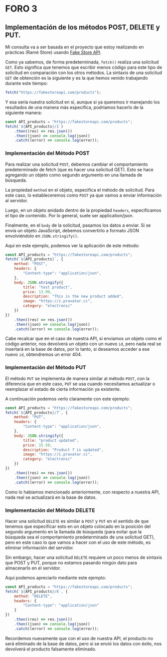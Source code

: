 # FORO 3

## Implementación de los métodos POST, DELETE y PUT. 

Mi consulta va a ser basada en el proyecto que estoy realizando en prácticas (Ramé Store) usando [Fake Store API](https://fakestoreapi.com/).  

Como ya sabemos, de forma predeterminada, `fetch()` realiza una solicitud `GET`. Esto significa que tenemos que escribir menos código para este tipo de solicitud en comparación con los otros métodos. La sintaxis de una solicitud `GET` de obtención es la siguiente y es la que hemos venido trabajando durante este tiempo:  

```js
fetch("https://fakestoreapi.com/products");
```

Y esa sería nuestra solicitud en sí, aunque si ya queremos ir manejando los resultados de una manera más específica, podríamos hacerlo de la siguiente manera:

```js
const API_products = "https://fakestoreapi.com/products";
fetch(`${API_products}/1`)
    .then((res) => res.json())
    .then((json) => console.log(json))
    .catch((error) => console.log(error));
```

### Implementación del Método POST
Para realizar una solicitud `POST`, debemos cambiar el comportamiento predeterminado de fetch (que es hacer una solicitud GET). Esto se hace agregando un objeto como segundo argumento en una llamada de búsqueda.  

La propiedad `method` en el objeto, especifica el método de solicitud. Para este caso, lo estableceremos como `POST` ya que vamos a enviar información al servidor. 

Luego, en un objeto anidado dentro de la propiedad `headers`, especificamos el tipo de contenido. Por lo general, suele ser application/json.  

Finalmente, en el `body` de la solicitud, pasamos los datos a enviar. Si se envía un objeto JavaScript, debemos convertirlo a formato JSON envolviéndolo en `JSON.stringify()`.

Aquí en este ejemplo, podemos ver la aplicación de este método:   

```js
const API_products = "https://fakestoreapi.com/products";
fetch(`${API_products}`, {
    method: "POST",
    headers: {
        "Content-type": "application/json",
    },
    body: JSON.stringify({
        title: "test product",
        price: 13.99,
        description: "This is the new product added",
        image: "https://i.pravatar.cc",
        category: "electronic"
    })
})
    .then((res) => res.json())
    .then((json) => console.log(json))
    .catch((error) => console.log(error));
```  

Cabe recalcar que en el caso de nuestra API, si enviamos un objeto como el código anterior, nos devolverá un objeto con un nuevo `id`, pero nada real se insertará en la base de datos, por lo tanto, si deseamos acceder a ese nuevo `id`, obtendremos un error 404.  

### Implementación del Método PUT

El método `PUT` se implementa de manera similar al método `POST`, con la diferencia que en este caso, `PUT` se usa cuando necesitamos actualizar o reemplazar el estado de cierta información ya existente.

A continuación podemos verlo claramente con este ejemplo:  

```js
const API_products = "https://fakestoreapi.com/products";
fetch(`${API_products}/7`, {
    method: "PUT",
    headers: {
        "Content-type": "application/json",
    },
    body: JSON.stringify({
        title: "product updated",
        price: 15.59,
        description: "Product 7 is updated",
        image: "https://i.pravatar.cc",
        category: "electronic"
    })
})
    .then((res) => res.json())
    .then((json) => console.log(json))
    .catch((error) => console.log(error));
```

Como lo habíamos mencionado anteriormente, con respecto a nuestra API, nada real se actualizará en la base de datos.

### Implementación del Método DELETE  

Hacer una solicitud `DELETE` es similar a `POST` y `PUT` en el sentido de que tenemos que especificar esto en un objeto colocado en la posición del segundo argumento en la llamada de búsqueda (para evitar que la búsqueda sea el comportamiento predeterminado de una solicitud GET), pero en este caso lo que vamos a hacer con el uso de este método, es eliminar información del servidor.

Sin embargo, hacer una solicitud `DELETE` requiere un poco menos de sintaxis que POST y PUT, porque no estamos pasando ningún dato para almacenarlo en el servidor.

Aquí podemos apreciarlo mediante este ejemplo:  

```js
const API_products = "https://fakestoreapi.com/products";
fetch(`${API_products}/6`, {
    method: "DELETE",
    headers: {
        "Content-type": "application/json"
    }
})
    .then((res) => res.json())
    .then((json) => console.log(json))
    .catch((error) => console.log(error));
```

Recordemos nuevamente que con el uso de nuestra API, el producto no será eliminado de la base de datos, pero si se envió los datos con éxito, nos devolverá el producto falsamente eliminado.
